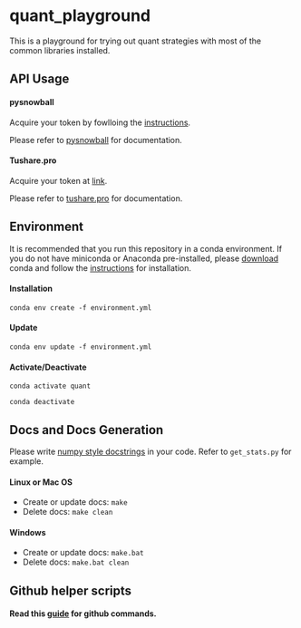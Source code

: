 # quant_playground
This is a playground for trying out quant strategies with most of the common libraries installed.

## API Usage

#### pysnowball

Acquire your token by fowlloing the [instructions](https://blog.crackcreed.com/diy-xue-qiu-app-shu-ju-api/).

Please refer to [pysnowball](https://github.com/scli-James/pysnowball) for documentation.

#### Tushare.pro

Acquire your token at [link](https://tushare.pro/user/token).

Please refer to [tushare.pro](https://tushare.pro/document/2) for documentation.


## Environment

It is recommended that you run this repository in a conda environment. If you do not have miniconda or Anaconda pre-installed, please [download](https://docs.conda.io/en/latest/miniconda.html) conda and follow the [instructions](https://conda.io/projects/conda/en/latest/user-guide/install/index.html) for installation.


#### Installation

`conda env create -f environment.yml`

#### Update

`conda env update -f environment.yml`

#### Activate/Deactivate

`conda activate quant`

`conda deactivate`


## Docs and Docs Generation

Please write [numpy style docstrings](https://numpydoc.readthedocs.io/en/latest/format.html) in your code. Refer to `get_stats.py` for example.

#### Linux or Mac OS

- Create or update docs: `make`
- Delete docs: `make clean`

#### Windows

- Create or update docs: `make.bat`
- Delete docs: `make.bat clean`


## Github helper scripts

#### Read this [guide](https://guides.github.com/activities/hello-world/) for github commands.


